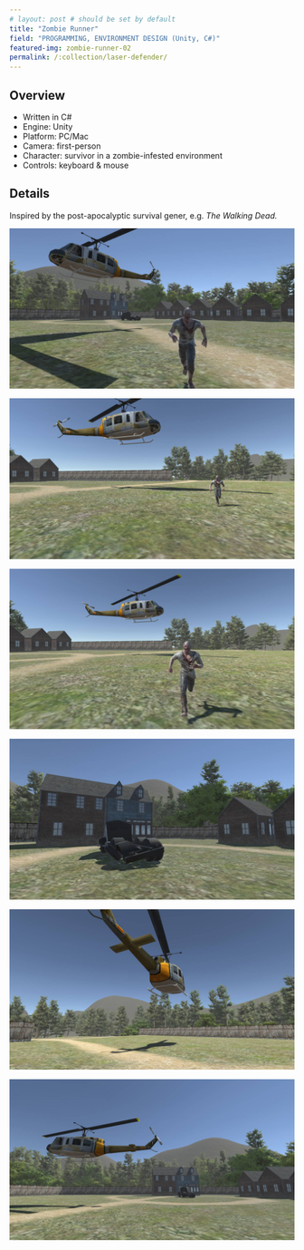 ```yaml
---
# layout: post # should be set by default
title: "Zombie Runner"
field: "PROGRAMMING, ENVIRONMENT DESIGN (Unity, C#)"
featured-img: zombie-runner-02
permalink: /:collection/laser-defender/
---
```


## Overview

- Written in C#
- Engine: Unity
- Platform: PC/Mac
- Camera: first-person
- Character: survivor in a zombie-infested environment
- Controls: keyboard & mouse

## Details

Inspired by the post-apocalyptic survival gener, e.g. _The Walking Dead._

![Zombie Runner](/assets/img/portfolio/zombie-runner-03.jpg " ")

![Zombie Runner](/assets/img/portfolio/zombie-runner-01.jpg " ")

![Zombie Runner](/assets/img/portfolio/zombie-runner-02.jpg " ")

![Zombie Runner](/assets/img/portfolio/zombie-runner-04.jpg " ")

![Zombie Runner](/assets/img/portfolio/zombie-runner-05.jpg " ")

![Zombie Runner](/assets/img/portfolio/zombie-runner-06.jpg " ")